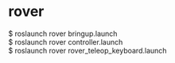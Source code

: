 # rover

$ roslaunch rover bringup.launch \
$ roslaunch rover controller.launch \
$ roslaunch rover rover_teleop_keyboard.launch
